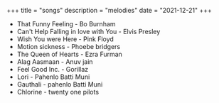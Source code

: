 +++
title = "songs"
description = "melodies"
date = "2021-12-21"
+++

* That Funny Feeling - Bo Burnham
* Can't Help Falling in love with You - Elvis Presley
* Wish You were Here - Pink Floyd <!-- more -->
* Motion sickness - Phoebe bridgers
* The Queen of Hearts - Ezra Furman
* Alag Aasmaan - Anuv jain
* Feel Good Inc. - Gorillaz
* Lori - Pahenlo Batti Muni
* Gauthali - pahenlo Batti Muni
* Chlorine - twenty one pilots